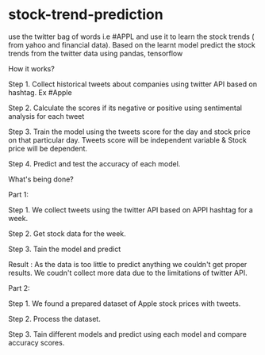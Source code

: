 # stock-trend-prediction
use the twitter bag of words i.e #APPL and use it to learn the stock trends ( from yahoo and financial data). Based on the learnt model predict the stock trends from the twitter data using pandas, tensorflow

How it works?

Step 1. Collect historical tweets about companies using twitter API based on hashtag. Ex #Apple

Step 2. Calculate the scores if its negative or positive using sentimental analysis for each tweet

Step 3. Train the model using the tweets score for the day and stock price on that particular day. Tweets score will be independent variable & Stock price will be dependent.

Step 4. Predict and test the accuracy of each model.


What's being done?

Part 1:

Step 1. We collect tweets using the twitter API  based on APPl hashtag for a week.

Step 2. Get stock data for the week.

Step 3. Tain the model and predict


Result : As the data is too little to predict anything we couldn't get proper results. We coudn't collect more data due to the limitations of twitter API.

Part 2:

Step 1. We found a prepared dataset of Apple stock prices with tweets.

Step 2. Process the dataset.

Step 3. Tain different models and predict using each model and compare accuracy scores.
